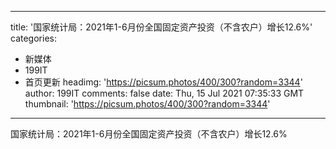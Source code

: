 
---
title: '国家统计局：2021年1-6月份全国固定资产投资（不含农户）增长12.6%'
categories: 
 - 新媒体
 - 199IT
 - 首页更新
headimg: 'https://picsum.photos/400/300?random=3344'
author: 199IT
comments: false
date: Thu, 15 Jul 2021 07:35:33 GMT
thumbnail: 'https://picsum.photos/400/300?random=3344'
---

<div>   
国家统计局：2021年1-6月份全国固定资产投资（不含农户）增长12.6%  
</div>
            